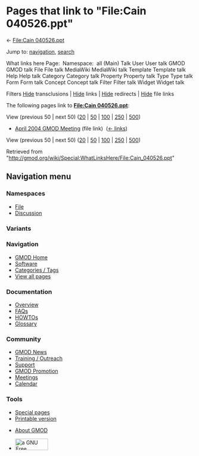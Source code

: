 <div id="mw-page-base" class="noprint">

</div>

<div id="mw-head-base" class="noprint">

</div>

<div id="content" class="mw-body" role="main">

<span id="top"></span>

<div id="mw-js-message" style="display:none;">

</div>



# <span dir="auto">Pages that link to "File:Cain 040526.ppt"</span>

<div id="bodyContent">

<div id="contentSub">

← [File:Cain
040526.ppt](/wiki/File:Cain_040526.ppt "File:Cain 040526.ppt")

</div>

<div id="jump-to-nav" class="mw-jump">

Jump to: [navigation](#mw-navigation), [search](#p-search)

</div>

<div id="mw-content-text">

What links here Page:  Namespace:  all (Main) Talk User User talk GMOD
GMOD talk File File talk MediaWiki MediaWiki talk Template Template talk
Help Help talk Category Category talk Property Property talk Type Type
talk Form Form talk Concept Concept talk Filter Filter talk Widget
Widget talk

Filters
[Hide](/mediawiki/index.php?title=Special:WhatLinksHere/File:Cain_040526.ppt&hidetrans=1 "Special:WhatLinksHere/File:Cain 040526.ppt")
transclusions \|
[Hide](/mediawiki/index.php?title=Special:WhatLinksHere/File:Cain_040526.ppt&hidelinks=1 "Special:WhatLinksHere/File:Cain 040526.ppt")
links \|
[Hide](/mediawiki/index.php?title=Special:WhatLinksHere/File:Cain_040526.ppt&hideredirs=1 "Special:WhatLinksHere/File:Cain 040526.ppt")
redirects \|
[Hide](/mediawiki/index.php?title=Special:WhatLinksHere/File:Cain_040526.ppt&hideimages=1 "Special:WhatLinksHere/File:Cain 040526.ppt")
file links

The following pages link to **[File:Cain
040526.ppt](/wiki/File:Cain_040526.ppt "File:Cain 040526.ppt")**:

View (previous 50 \| next 50)
([20](/mediawiki/index.php?title=Special:WhatLinksHere/File:Cain_040526.ppt&limit=20 "Special:WhatLinksHere/File:Cain 040526.ppt")
\|
[50](/mediawiki/index.php?title=Special:WhatLinksHere/File:Cain_040526.ppt&limit=50 "Special:WhatLinksHere/File:Cain 040526.ppt")
\|
[100](/mediawiki/index.php?title=Special:WhatLinksHere/File:Cain_040526.ppt&limit=100 "Special:WhatLinksHere/File:Cain 040526.ppt")
\|
[250](/mediawiki/index.php?title=Special:WhatLinksHere/File:Cain_040526.ppt&limit=250 "Special:WhatLinksHere/File:Cain 040526.ppt")
\|
[500](/mediawiki/index.php?title=Special:WhatLinksHere/File:Cain_040526.ppt&limit=500 "Special:WhatLinksHere/File:Cain 040526.ppt"))

- [April 2004 GMOD
  Meeting](/wiki/April_2004_GMOD_Meeting "April 2004 GMOD Meeting")
  (file link) ‎ <span class="mw-whatlinkshere-tools">([←
  links](/mediawiki/index.php?title=Special:WhatLinksHere&target=April+2004+GMOD+Meeting "Special:WhatLinksHere"))</span>

View (previous 50 \| next 50)
([20](/mediawiki/index.php?title=Special:WhatLinksHere/File:Cain_040526.ppt&limit=20 "Special:WhatLinksHere/File:Cain 040526.ppt")
\|
[50](/mediawiki/index.php?title=Special:WhatLinksHere/File:Cain_040526.ppt&limit=50 "Special:WhatLinksHere/File:Cain 040526.ppt")
\|
[100](/mediawiki/index.php?title=Special:WhatLinksHere/File:Cain_040526.ppt&limit=100 "Special:WhatLinksHere/File:Cain 040526.ppt")
\|
[250](/mediawiki/index.php?title=Special:WhatLinksHere/File:Cain_040526.ppt&limit=250 "Special:WhatLinksHere/File:Cain 040526.ppt")
\|
[500](/mediawiki/index.php?title=Special:WhatLinksHere/File:Cain_040526.ppt&limit=500 "Special:WhatLinksHere/File:Cain 040526.ppt"))

</div>

<div class="printfooter">

Retrieved from
"<http://gmod.org/wiki/Special:WhatLinksHere/File:Cain_040526.ppt>"

</div>

<div id="catlinks" class="catlinks catlinks-allhidden">

</div>

<div class="visualClear">

</div>

</div>

</div>

<div id="mw-navigation">

## Navigation menu

<div id="mw-head">



<div id="left-navigation">

<div id="p-namespaces" class="vectorTabs" role="navigation"
aria-labelledby="p-namespaces-label">

### Namespaces

- <span id="ca-nstab-image"><a href="/wiki/File:Cain_040526.ppt" accesskey="c"
  title="View the file page [c]">File</a></span>
- <span id="ca-talk"><a
  href="/mediawiki/index.php?title=File_talk:Cain_040526.ppt&amp;action=edit&amp;redlink=1"
  accesskey="t"
  title="Discussion about the content page [t]">Discussion</a></span>

</div>

<div id="p-variants" class="vectorMenu emptyPortlet" role="navigation"
aria-labelledby="p-variants-label">

### 

### Variants[](#)

<div class="menu">

</div>

</div>

</div>

<div id="right-navigation">





</div>



</div>

</div>

</div>

<div id="mw-panel">

<div id="p-logo" role="banner">

<a href="/wiki/Main_Page"
style="background-image: url(http://gmod.org/images/GMOD-cogs.png);"
title="Visit the main page"></a>

</div>

<div id="p-Navigation" class="portal" role="navigation"
aria-labelledby="p-Navigation-label">

### Navigation

<div class="body">

- <span id="n-GMOD-Home">[GMOD Home](/wiki/Main_Page)</span>
- <span id="n-Software">[Software](/wiki/GMOD_Components)</span>
- <span id="n-Categories-.2F-Tags">[Categories /
  Tags](/wiki/Categories)</span>
- <span id="n-View-all-pages">[View all
  pages](/wiki/Special:AllPages)</span>

</div>

</div>

<div id="p-Documentation" class="portal" role="navigation"
aria-labelledby="p-Documentation-label">

### Documentation

<div class="body">

- <span id="n-Overview">[Overview](/wiki/Overview)</span>
- <span id="n-FAQs">[FAQs](/wiki/Category:FAQ)</span>
- <span id="n-HOWTOs">[HOWTOs](/wiki/Category:HOWTO)</span>
- <span id="n-Glossary">[Glossary](/wiki/Glossary)</span>

</div>

</div>

<div id="p-Community" class="portal" role="navigation"
aria-labelledby="p-Community-label">

### Community

<div class="body">

- <span id="n-GMOD-News">[GMOD News](/wiki/GMOD_News)</span>
- <span id="n-Training-.2F-Outreach">[Training /
  Outreach](/wiki/Training_and_Outreach)</span>
- <span id="n-Support">[Support](/wiki/Support)</span>
- <span id="n-GMOD-Promotion">[GMOD
  Promotion](/wiki/GMOD_Promotion)</span>
- <span id="n-Meetings">[Meetings](/wiki/Meetings)</span>
- <span id="n-Calendar">[Calendar](/wiki/Calendar)</span>

</div>

</div>

<div id="p-tb" class="portal" role="navigation"
aria-labelledby="p-tb-label">

### Tools

<div class="body">

- <span id="t-specialpages"><a href="/wiki/Special:SpecialPages" accesskey="q"
  title="A list of all special pages [q]">Special pages</a></span>
- <span id="t-print"><a
  href="/mediawiki/index.php?title=Special:WhatLinksHere/File:Cain_040526.ppt&amp;printable=yes"
  rel="alternate" accesskey="p"
  title="Printable version of this page [p]">Printable version</a></span>

</div>

</div>

</div>

</div>

<div id="footer" role="contentinfo">

- <span id="footer-places-about">[About
  GMOD](/wiki/GMOD:About "GMOD:About")</span>

<!-- -->

- <span id="footer-copyrightico">[<img src="http://www.gnu.org/graphics/gfdl-logo-small.png" width="88"
  height="31" alt="a GNU Free Documentation License" />](http://www.gnu.org/licenses/fdl-1.3.html)</span>




</div>

